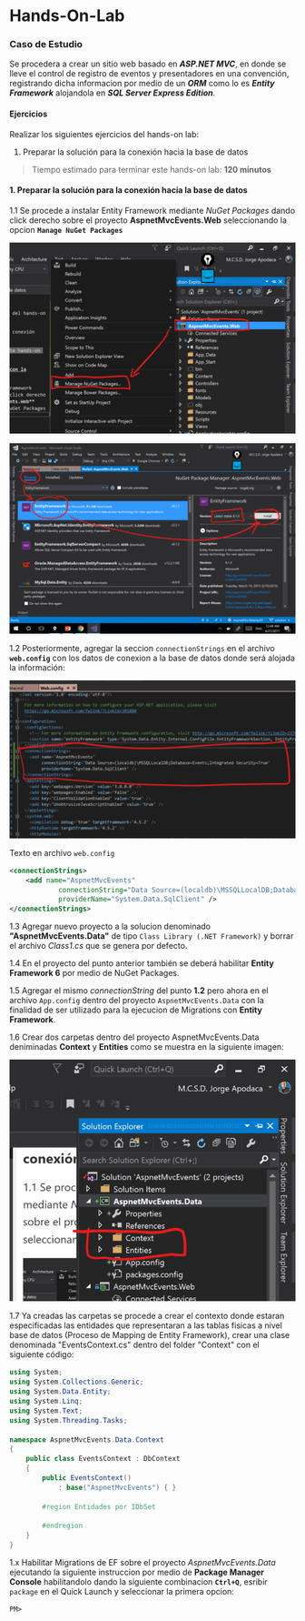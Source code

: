 ﻿# Hands-On-Lab

### Caso de Estudio

Se procedera a crear un sitio web basado en ***ASP.NET MVC***, en donde se lleve el control de registro de eventos y presentadores en una convención, registrando dicha informacion por medio de un ***ORM*** como lo es ***Entity Framework*** alojandola en ***SQL Server Express Edition***.

#### Ejercicios

Realizar los siguientes ejercicios del hands-on lab:

1. Preparar la solución para la conexión hacia la base de datos

> Tiempo estimado para terminar este hands-on lab: **120 minutos**

#### 1. Preparar la solución para la conexión hacia la base de datos

1.1 Se procede a instalar Entity Framework mediante *NuGet Packages* dando click derecho sobre el proyecto **AspnetMvcEvents.Web** seleccionando la opcion **`Manage NuGet Packages`**

![Image002](Resources/Images/image002.png)

![Image003](Resources/Images/image003.png)

1.2 Posteriormente, agregar la seccion `connectionStrings` en el archivo **`web.config`** con los datos de conexion a la base de datos donde será alojada la información:

![Image004](Resources/Images/image004.png)

Texto en archivo `web.config`

```xml
<connectionStrings>
	<add name="AspnetMvcEvents"
			connectionString="Data Source=(localdb)\MSSQLLocalDB;Database=Events;Integrated Security=True"
			providerName="System.Data.SqlClient" />
</connectionStrings>
```

1.3 Agregar nuevo proyecto a la solucion denominado **"AspnetMvcEvents.Data"** de tipo `Class Library (.NET Framework)` y borrar el archivo *Class1.cs* que se genera por defecto.

1.4 En el proyecto del punto anterior también se deberá habilitar **Entity Framework 6** por medio de NuGet Packages.

1.5 Agregar el mismo *connectionString* del punto **1.2** pero ahora en el archivo `App.config` dentro del proyecto `AspnetMvcEvents.Data` con la finalidad de ser utilizado para la ejecucion de Migrations con **Entity Framework**.

1.6 Crear dos carpetas dentro del proyecto AspnetMvcEvents.Data deniminadas **Context** y **Entities** como se muestra en la siguiente imagen:

![image005](Resources/Images/image005.png)

1.7 Ya creadas las carpetas se procede a crear el contexto donde estaran especificadas las entidades que representaran a las tablas fisicas a nivel base de datos (Proceso de Mapping de Entity Framework), crear una clase denominada "EventsContext.cs" dentro del folder "Context" con el siguiente código:

```csharp
using System;
using System.Collections.Generic;
using System.Data.Entity;
using System.Linq;
using System.Text;
using System.Threading.Tasks;

namespace AspnetMvcEvents.Data.Context
{
	public class EventsContext : DbContext
	{
		public EventsContext()
			: base("AspnetMvcEvents") { }

		#region Entidades por IDbSet

		#endregion
	}
}
```

1.x Habilitar Migrations de EF sobre el proyecto *AspnetMvcEvents.Data* ejecutando la siguiente instruccion por medio de **Package Manager Console** habilitandolo dando la siguiente combinacion **`Ctrl+Q`**, esribir `package` en el Quick Launch y seleccionar la primera opcion:

```
PM> 
```